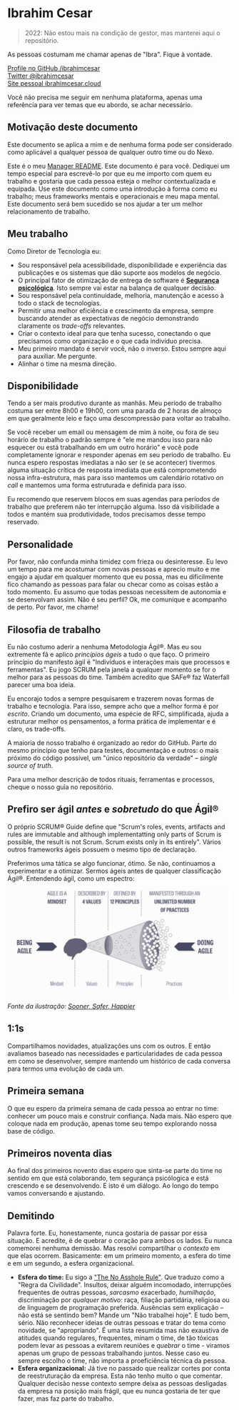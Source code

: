 # Ibrahim Cesar

> 2022: Não estou mais na condição de gestor, mas manterei aqui o repositório.

As pessoas costumam me chamar apenas de "Ibra". Fique à vontade.

[Profile no GitHub /ibrahimcesar](https://www.linkedin.com/in/ibrahimcesar/)  
[Twitter @ibrahimcesar](https://twitter.com/ibrahimcesar)  
[Site pessoal ibrahimcesar.cloud](https://ibrahimcesar.cloud)  

Você não precisa me seguir em nenhuma plataforma, apenas uma referência para ver temas que eu abordo, se achar necessário.

## Motivação deste documento

Este documento se aplica a mim e de nenhuma forma pode ser considerado como aplicável a qualquer pessoa de qualquer outro time ou do Nexo.

Este é o meu [Manager README](https://matthewnewkirk.com/2017/09/20/share-your-manager-readme/). Este documento é para você. Dediquei um tempo especial para escrevê-lo por que eu me importo com quem eu trabalho e gostaria que cada pessoa esteja o melhor contextualizada e equipada. Use este documento como uma introdução à forma como eu trabalho; meus frameworks mentais e operacionais e meu mapa mental. Este documento será bem sucedido se nos ajudar a ter um melhor relacionamento de trabalho.

## Meu trabalho

Como Diretor de Tecnologia eu:

- Sou responsável pela acessibilidade, disponibilidade e experiência das publicações e os sistemas que dão suporte aos modelos de negócio.
- O principal fator de otimização de entrega de software é [**Segurança psicológica**](https://ibrahimcesar.cloud/blog/seguran%C3%A7a-psicol%C3%B3gica-em-tempos-de-pandemia/). Isto sempre vai estar na balança de qualquer decisão.
- Sou responsável pela continuidade, melhoria, manutenção e acesso à todo o stack de tecnologias.
- Permitir uma melhor eficiência e crescimento da empresa, sempre buscando atender as expectativas de negócio demonstrando claramente os _trade-offs_ relevantes.
- Criar o contexto ideal para que tenha sucesso, conectando o que precisamos como organização e o que cada indivíduo precisa.
- Meu primeiro mandato é servir você, não o inverso. Estou sempre aqui para auxiliar. Me pergunte.
- Alinhar o time na mesma direção.

## Disponibilidade

Tendo a ser mais produtivo durante as manhãs. Meu período de trabalho costuma ser entre 8h00 e 19h00, com uma parada de 2 horas de almoço em que geralmente leio e faço uma descompressão para voltar ao trabalho.

Se você receber um email ou mensagem de mim à noite, ou fora de seu horário de trabalho o padrão sempre é "ele me mandou isso para não esquecer ou está trabalhando em um outro horário" e você pode completamente ignorar e responder apenas em seu período de trabalho. Eu nunca espero respostas imediatas a não ser (e se acontecer) tivermos alguma situação crítica de resposta imediata que está comprometendo nossa infra-estrutura, mas para isso mantemos um calendário rotativo _on call_ e mantemos uma forma estruturada e definida para isso.

Eu recomendo que reservem blocos em suas agendas para períodos de trabalho que preferem não ter interrupção alguma. Isso dá visibilidade a todos e mantém sua produtividade, todos precisamos desse tempo reservado.

## Personalidade

Por favor, não confunda minha timidez com frieza ou desinteresse. Eu levo um tempo para me acostumar com novas pessoas e aprecio muito e me engajo a ajudar em qualquer momento que eu possa, mas eu dificilmente fico chamando as pessoas para falar ou checar como as coisas estão a todo momento. Eu assumo que todas pessoas necessitem de autonomia e se desenvolvam assim. Não é seu perfil? Ok, me comunique e acompanho de perto. Por favor, me chame!

## Filosofia de trabalho

Eu não costumo aderir a nenhuma Metodologia Ágil®. Mas eu sou extremente fã e aplico _princípios ágeis_ a tudo o que faço. O primeiro princípio do manifesto ágil é "Indivíduos e interações mais que processos e ferramentas". Eu jogo SCRUM pela janela a qualquer momento se for o melhor para as pessoas do time. Também acredito que SAFe® faz Waterfall parecer uma boa ideia.

Eu encorajo todos a sempre pesquisarem e trazerem novas formas de trabalho e tecnologia. Para isso, sempre acho que a melhor forma é por _escrito_. Criando um documento, uma espécie de RFC, simplificada, ajuda a estruturar melhor os pensamentos, a forma prática de implementar e é claro, os trade-offs.

A maioria de nosso trabalho é organizado ao redor do GitHub. Parte do mesmo princípio que tenho para testes, documentação e outros: o mais próximo do código possível, um "único repositório da verdade" – _single source of truth_.

Para uma melhor descrição de todos rituais, ferramentas e processos, cheque o nosso guia no repositório.

## Prefiro ser ágil _antes_ e _sobretudo_ do que Ágil®

O próprio SCRUM® Guide define que "Scrum's roles, events, artifacts and rules are immutable and although implementatting only parts of Scrum is possible, the result is not Scrum. Scrum exists only in its entirely". Vários outros frameworks ágeis possuem o mesmo tipo de declaração.

Preferimos uma tática se algo funcionar, ótimo. Se não, continuamos a experimentar e a otimizar. Sermos ágeis antes de qualquer classificação Ágil®. Entendendo ágil, como um espectro:

![Espectro Ágil](./agil.png)

_Fonte da ilustração: [Sooner, Safer, Happier](https://amzn.to/3xk9OJa)_

## 1:1s

Compartilhamos novidades, atualizações uns com os outros. E então avaliamos baseado nas necessidades e particularidades de cada pessoa em como se desenvolver, sempre mantendo um histórico de cada conversa para termos uma evolução de cada um.

## Primeira semana

O que eu espero da primeira semana de cada pessoa ao entrar no time: conhecer um pouco mais e construir confiança. Nada mais. Não espero que coloque nada em produção, apenas tome seu tempo explorando nossa base de código.

## Primeiros noventa dias

Ao final dos primeiros novento dias espero que sinta-se parte do time no sentido em que está colaborando, tem segurança psicólogica e está crescendo e se desenvolvendo. E isto é um diálogo. Ao longo do tempo vamos conversando e ajustando.

## Demitindo

Palavra forte. Eu, honestamente, nunca gostaria de passar por essa situação. E acredite, é de quebrar o coração para ambos os lados. Eu nunca comemorei nenhuma demissão. Mas resolvi compartilhar o _contexto_ em que elas ocorrem. Basicamente: em um primeiro momento, a esfera do time e em um segundo, a esfera organizacional.

- **Esfera do time:** Eu sigo a ["The No Asshole Rule"](https://en.wikipedia.org/wiki/The_No_Asshole_Rule). Que traduzo como a "Regra da Civilidade". Insultos, deixar alguém incomodado, interrupções frequentes de outras pessoas, _sarcasmo_ exacerbado, _humilhação_, discriminação por _qualquer motivo_: raça, filiação partidária, religiosa ou de linguagem de programação preferida. Ausências sem explicação – não está se sentindo bem? Mande um "Não trabalhei hoje". E tudo bem, sério. Não reconhecer ideias de outras pessoas e tratar do tema como novidade, se "apropriando". É uma lista resumida mas não exaustiva de atitudes quando regulares, frequentes, minam o time, de tão tóxicas podem levar as pessoas a evitarem reuniões e _quebrar_ o time - viramos apenas um grupo de pessoas trabalhando juntos. Nesse caso eu sempre escolho o time, não importa a proeficiência técnica da pessoa.
- **Esfera organizacional:** Já tive no passado que realizar cortes por conta de reestruturação da empresa. Esta não tenho muito o que comentar. Qualquer decisão nesse contexto sempre deixa as pessoas desligadas da empresa na posição mais frágil, que eu nunca gostaria de ter que fazer, mas faz parte do trabalho.

